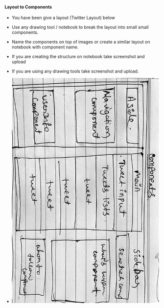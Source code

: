 #### Layout to Components

- You have been give a layout (Twitter Layout) below
- Use any drawing tool / notebook to break the layout into small small components.
- Name the components on top of images or create a similar layout on notebook with component name.
- If you are creating the structure on notebook take screenshot and upload
- If you are using any drawing tools take screenshot and upload.

- ![Twitter Layout](./twitterComponent.jpg)

